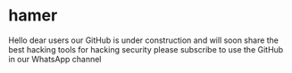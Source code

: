 # hamer
Hello dear users our GitHub is under construction and will soon share the best hacking tools for hacking security please subscribe to use the GitHub in our WhatsApp channel 
